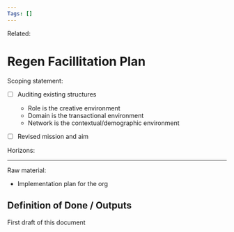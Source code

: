 ```yaml
---
Tags: []
---
```

Related: 
# Regen Facillitation Plan

Scoping statement:
- [ ] Auditing existing structures
	- Role is the creative environment
	- Domain is the transactional environment
	- Network is the contextual/demographic environment
- [ ] Revised mission and aim


Horizons:



---
Raw material:
- Implementation plan for the org


## Definition of Done / Outputs
First draft of this document